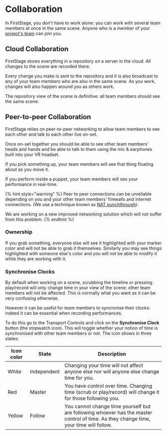 # Collaboration

In FirstStage, you don't have to work alone: you can work with several team members at once in the same scene. Anyone who is a member of your [project's team](../projects/project-team.md) can join you.

## Cloud Collaboration

FirstStage stores everything in a repository on a server in the cloud. All changes to the scene are recorded there.&#x20;

Every change you make is sent to the repository and it is also broadcast to any of your team members who are also in the same scene. As you work, changes will also happen around you as others work.

The repository view of the scene is definitive: all team members should see the same scene.&#x20;

## Peer-to-peer Collaboration

FirstStage relies on peer-to-peer networking to allow team members to see each other and talk to each other live on-set.&#x20;

Once on-set together you should be able to see other team members' heads and hands and be able to talk to them using the mic & earphones built into your VR headset.

If you pick something up, your team members will see that thing floating about as you move it.

If you perform inside a puppet, your team members will see your performance in real-time.

{% hint style="warning" %}
Peer to peer connections can be unreliable depending on you and your other team members' firewalls and internet connections. (We use a technique known as [NAT punchthrough](https://en.wikipedia.org/wiki/Hole\_punching\_\(networking\))).

We are working on a new improved networking solution which will not suffer from this problem.
{% endhint %}

### Ownership

If you grab something, everyone else will see it highlighted with your marker color and will not be able to grab it themselves. Similarly you may see things highlighted with someone else's color and you will not be able to modify it while they are working with it.

### Synchronise Clocks

By default when working on a scene, scrubbing the timeline or pressing play/record will only change time in your view of the scene: other team members will not be affected. This is normally what you want as it can be very confusing otherwise.

However it can be useful for team members to syncronise their clocks: indeed it can be essential when recording performances.

To do this go to the Transport Controls and click on the **Synchronise Clock** button (the stopwatch icon). This will toggle whether your notion of time is synchronised with other team members or not. The icon shows in three states:

| Icon color | State       | Description                                                                                                                           |
| ---------- | ----------- | ------------------------------------------------------------------------------------------------------------------------------------- |
| White      | Independent | Changing your time will not affect anyone else nor will anyone else change time for you.                                              |
| Red        | Master      | You have control over time. Changing time (scrub or play/record) will change it for those following you.                              |
| Yellow     | Follow      | You cannot change time yourself but are following whoever has the master control of time. As they change time, your time will follow. |
